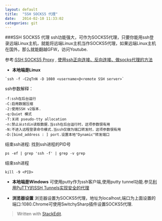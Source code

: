 ```yaml
---
layout: default 
title:  "SSH SOCKS5 代理"
date:   2014-02-10 11:33:02
categories: git 
---
```


###SSH SOCKS5 代理
ssh功能强大，可作为SOCKS5代理，只要你能用ssh登录远端Linux主机，就能将远端Linux主机当作SOCKS5代理，如果远端Linux主机在国外，那么就能翻越GFW，访问Youtube.

参考:[SSH SOCKS5 Proxy](http://people.arsc.edu/~murakami/SSH_SOCKS5_Proxy/)
,  [使用ssh正向连接、反向连接、做socks代理的方法](http://dzmailbox.blog.163.com/blog/static/120534385201232642637847/) 

* **本地端是Linux**
```
`ssh -f -C2qTnN -D 1080 <username>@<remote SSH server>`
```
ssh参数解释：
```
-f:ssh在后台运行
-C:启用数据压缩
-2:使用SSH v2版本. 
-q:Quiet 模式
-T:关闭 pseudo-tty allocation
-n:禁止从stdin读取数据.当ssh在后台运行时，这项参数很有用
-N:不进入远程登录命令模式.当ssh仅做为端口转发时，这项参数很有用
-D:[bind_address : ] port.设置本地"Dynamic"转发端口
```
结束ssh进程:
找到ssh进程的PID号
```
ps -ef | grep 'ssh -f' | grep -v grep
```
结束ssh进程
```
kill -9 <PID>
```
* **本地端是Windows**
可使用putty作为ssh客户端,使用putty tunnel功能.参见[利用PuTTY的SSH Tunnels实现安全的代理](http://www.huluboke.com/putty-ssh-tunnels/)

* **浏览器设置**
浏览器设置为SOCKS5代理，地址为localhost,端口为上面设置的端口:1080.Chrome可使用SwitchySharp插件设置SOCKS5代理.

> Written with [StackEdit](https://stackedit.io/).
